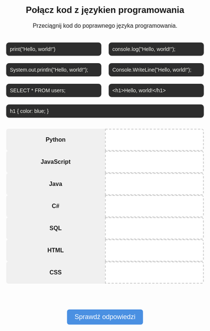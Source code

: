 <!DOCTYPE html>
<html lang="en">
<head>
    <meta charset="UTF-8" />
    <meta name="viewport" content="width=device-width, initial-scale=1.0" />
    <title>Quiz Języki Programowania</title>
    <style>
        body {
            font-size: 16px;
            margin: 0;
            padding: 0;
            font-family: sans-serif;
        }
        h2 {
            text-align: center;
        }
        .quiz-wrapper {
            display: flex;
            flex-direction: column;
            align-items: center;
            gap: 30px;
            max-width: 1000px;
            margin: 0 auto;
            padding: 20px;
        }
        .container {
            display: flex;
            flex-wrap: wrap;
            justify-content: center;
            gap: 20px;
            width: 100%;
        }
        .draggable {
            background: #2d2d2d;
            color: #f8f8f2;
            padding: 10px;
            border-radius: 8px;
            cursor: grab;
            font-size: 14px;
            white-space: pre-wrap;
            user-select: none;
            flex: 1 1 clamp(200px, 30%, 300px);
            box-sizing: border-box;
        }
        .quiz-grid {
            display: grid;
            grid-template-columns: repeat(2, minmax(120px, 1fr));
            gap: 0px;
            width: 100%;
        }
        .pair {
            display: contents;
        }
        .label, .dropzone {
            width: 100%;
            box-sizing: border-box;
            font-size: clamp(13px, 2vw, 16px);
            padding: 10px;
            display: flex;
            align-items: center;
            justify-content: center;
            min-height: 60px;
        }
        .label {
            background: #f0f0f0;
            font-weight: bold;
            border-radius: 6px 0 0 6px;
            text-align: center;
        }
        .dropzone {
            border: 2px dashed #ccc;
            background: #fff;
            border-radius: 0 6px 6px 0;
        }
        .dropzone.hovered {
            border-color: #4a90e2;
            background: #e6f0ff;
        }
        .correct {
            border-color: green !important;
            background-color: #e0ffe0 !important;
        }
        .incorrect {
            border-color: red !important;
            background-color: #ffe0e0 !important;
        }
        #checkBtn {
            font-size: clamp(14px, 2vw, 18px);
            padding: 10px 20px;
            background-color: #4a90e2;
            color: white;
            border: none;
            border-radius: 6px;
            cursor: pointer;
            display: block;
            margin: 50px auto 30px;
            max-width: 90%;
            text-align: center;
        }
        #score {
            text-align: center;
            font-size: 18px;
            font-weight: bold;
        }
        @media (max-width: 900px) {
            .label, .dropzone {
                font-size: 15px;
                padding: 8px;
            }
        }
        @media (max-width: 600px) {
            .label, .dropzone {
                font-size: 14px;
                padding: 6px;
            }
            .container {
                flex-direction: column;
                align-items: center;
                gap: 10px;
            }
            .draggable {
                flex: 1 1 100%;
                max-width: 90vw;
                padding: 6px;
            }
        }
        @media (max-width: 700px) {
               .quiz-grid {
               grid-template-columns: 40% 60%;
            }
        }
    </style>
</head>
<body>
    <h2>Połącz kod z językien programowania</h2>
    <p style="text-align:center;">Przeciągnij kod do poprawnego języka programowania.</p>
    <div class="quiz-wrapper">
        <div class="container" id="draggables">
            <div class="draggable" draggable="true" id="python">print("Hello, world!")</div>
            <div class="draggable" draggable="true" id="javascript">console.log("Hello, world!");</div>
            <div class="draggable" draggable="true" id="java">System.out.println("Hello, world!");</div>
            <div class="draggable" draggable="true" id="csharp">Console.WriteLine("Hello, world!");</div>
            <div class="draggable" draggable="true" id="sql">SELECT * FROM users;</div>
            <div class="draggable" draggable="true" id="html">&lt;h1&gt;Hello, world!&lt;/h1&gt;</div>
            <div class="draggable" draggable="true" id="css">h1 { color: blue; }</div>
        </div>
        <div class="quiz-grid">
            <div class="pair"><div class="label">Python</div><div class="dropzone" data-accept="python"></div></div>
            <div class="pair"><div class="label">JavaScript</div><div class="dropzone" data-accept="javascript"></div></div>
            <div class="pair"><div class="label">Java</div><div class="dropzone" data-accept="java"></div></div>
            <div class="pair"><div class="label">C#</div><div class="dropzone" data-accept="csharp"></div></div>
            <div class="pair"><div class="label">SQL</div><div class="dropzone" data-accept="sql"></div></div>
            <div class="pair"><div class="label">HTML</div><div class="dropzone" data-accept="html"></div></div>
            <div class="pair"><div class="label">CSS</div><div class="dropzone" data-accept="css"></div></div>
        </div>
    </div>
    <button id="checkBtn">Sprawdź odpowiedzi</button>
    <div id="score"></div>
    <script>
      const draggableContainer = document.getElementById('draggables');
      const dropzones = document.querySelectorAll('.dropzone');
      const isMobile = window.matchMedia("(max-width: 600px)").matches;
      // --- Desktop Drag-and-Drop ---
      function makeDraggable(el) {
            el.setAttribute('draggable', 'true');
            el.style.cursor = 'grab';
            el.addEventListener('dragstart', e => {
                  e.dataTransfer.setData('text/plain', el.id);
            });
      }
      if (!isMobile) {
            document.querySelectorAll('.draggable').forEach(makeDraggable);
            dropzones.forEach(zone => {
                  zone.addEventListener('dragover', e => {
                        e.preventDefault();
                        zone.classList.add('hovered');
                  });
                  zone.addEventListener('dragleave', () => {
                        zone.classList.remove('hovered');
                  });
                  zone.addEventListener('drop', e => {
                        e.preventDefault();
                        zone.classList.remove('hovered');
                        const draggedId = e.dataTransfer.getData('text/plain');
                        const draggedEl = document.getElementById(draggedId);
                        if (draggedEl.parentElement) {
                              draggedEl.parentElement.removeChild(draggedEl);
                        }
                        const existing = zone.querySelector('.draggable');
                        if (existing) {
                              draggableContainer.appendChild(existing);
                        }
                        zone.innerHTML = '';
                        zone.appendChild(draggedEl);
                        zone.setAttribute('data-dropped', draggedId);
                        makeDraggable(draggedEl);
                  });
            });
            draggableContainer.addEventListener('dragover', e => e.preventDefault());
            draggableContainer.addEventListener('drop', e => {
                  e.preventDefault();
                  const draggedId = e.dataTransfer.getData('text/plain');
                  const draggedEl = document.getElementById(draggedId);
                  dropzones.forEach(zone => {
                        if (zone.getAttribute('data-dropped') === draggedId) {
                              zone.innerHTML = '';
                              zone.removeAttribute('data-dropped');
                              zone.classList.remove('correct', 'incorrect');
                        }
                  });
                  if (!draggableContainer.contains(draggedEl)) {
                        draggableContainer.appendChild(draggedEl);
                        makeDraggable(draggedEl);
                  }
            });
      }
      // --- Mobile Touch Drag-and-Drop ---
      if (isMobile) {
            document.querySelectorAll('.draggable').forEach(el => {
                  let touchEl = null;
                  el.addEventListener('touchstart', e => {
                        const touch = e.touches[0];
                        touchEl = el.cloneNode(true);
                        touchEl.id = el.id;
                        touchEl.classList.add('dragging');
                        touchEl.style.position = 'fixed';
                        touchEl.style.left = `${touch.clientX}px`;
                        touchEl.style.top = `${touch.clientY}px`;
                        touchEl.style.zIndex = 1000;
                        touchEl.style.pointerEvents = 'none';
                        touchEl.style.width = `${el.offsetWidth}px`;
                        touchEl.style.height = `${el.offsetHeight}px`;
                        document.body.appendChild(touchEl);
                  });
                  el.addEventListener('touchmove', e => {
                        const touch = e.touches[0];
                        if (touchEl) {
                              touchEl.style.left = `${touch.clientX}px`;
                              touchEl.style.top = `${touch.clientY}px`;
                        }
                  });
                  el.addEventListener('touchend', e => {
                        const touch = e.changedTouches[0];
                        const dropTarget = document.elementFromPoint(touch.clientX, touch.clientY);
                        if (touchEl) {
                              touchEl.remove();
                              touchEl = null;
                        }
                        if (dropTarget && dropTarget.classList.contains('dropzone')) {
                              const existing = dropTarget.querySelector('.draggable');
                              if (existing) {
                                    draggableContainer.appendChild(existing);
                              }
                              dropTarget.innerHTML = '';
                              dropTarget.appendChild(el);
                              dropTarget.setAttribute('data-dropped', el.id);
                        } else {
                              draggableContainer.appendChild(el);
                        }
                  });
            });
      }
      // --- Check Answers ---
      document.getElementById('checkBtn').addEventListener('click', () => {
            let score = 0;
            dropzones.forEach(zone => {
                  zone.classList.remove('correct', 'incorrect');
                  const expected = zone.getAttribute('data-accept');
                  const actual = zone.getAttribute('data-dropped');
                  if (expected === actual) {
                        zone.classList.add('correct');
                        score++;
                  } else {
                        zone.classList.add('incorrect');
                  }
            });
            document.getElementById('score').textContent = `Twój wynik: ${score} / 7`;
      });
    </script>
</body>
</html>
